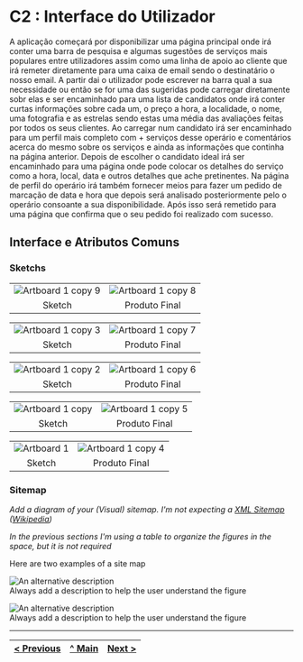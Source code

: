 # C2 : Interface do Utilizador
A aplicação começará por disponibilizar uma página principal onde irá conter uma barra de pesquisa e algumas sugestões de serviços mais populares entre utilizadores assim como uma linha de apoio ao cliente que irá remeter diretamente para uma caixa de email sendo o destinatário o nosso email. A partir dai o utilizador pode escrever na barra qual a sua necessidade ou então se for uma das sugeridas pode carregar diretamente sobr elas e ser encaminhado para uma lista de candidatos onde irá conter curtas informações sobre cada um, o preço a hora, a localidade, o nome, uma fotografia e as estrelas sendo estas uma média das avaliações feitas por todos os seus clientes. Ao carregar num candidato irá ser encaminhado para um perfil mais completo com + serviços desse operário e comentários acerca do mesmo sobre os serviços e ainda as informações que continha na página anterior. Depois de escolher o candidato ideal irá ser encaminhado para uma página onde pode colocar os detalhes do serviço como a hora, local, data e outros detalhes que ache pretinentes. Na página de perfil do operário irá também fornecer meios para fazer um pedido de marcação de data e hora que depois será analisado posteriormente pelo o operário consoante a sua disponibilidade. Após isso será remetido para uma página que confirma que o seu pedido foi realizado com sucesso.



## Interface e Atributos Comuns
### Sketchs


| | |
:---: | :---:
![Artboard 1 copy 9](https://user-images.githubusercontent.com/75780256/104543974-a60fe800-561e-11eb-94e9-5ff4766fdecb.png)|![Artboard 1 copy 8](https://user-images.githubusercontent.com/75780256/104544016-be800280-561e-11eb-995d-e2d7dd2c54f2.png)
Sketch |  Produto Final


| | |
:---: | :---:
![Artboard 1 copy 3](https://user-images.githubusercontent.com/75780256/104544083-deafc180-561e-11eb-8570-76d7c110697e.png)|![Artboard 1 copy 7](https://user-images.githubusercontent.com/75780256/104544122-ef603780-561e-11eb-887d-ed15dbca9ecc.png)
Sketch |  Produto Final


| | |
:---: | :---:
![Artboard 1 copy 2](https://user-images.githubusercontent.com/75780256/104544204-1c144f00-561f-11eb-9cac-8972647c3374.png)|![Artboard 1 copy 6](https://user-images.githubusercontent.com/75780256/104544236-30584c00-561f-11eb-8ed4-bade5b03c744.png)
Sketch |  Produto Final


| | |
:---: | :---:
![Artboard 1 copy](https://user-images.githubusercontent.com/75780256/104544503-d2783400-561f-11eb-8f78-58a02ef37b1f.png)|![Artboard 1 copy 5](https://user-images.githubusercontent.com/75780256/104544525-e02db980-561f-11eb-8b01-de4bb4c7cf54.png)
Sketch |  Produto Final


| | |
:---: | :---:
![Artboard 1](https://user-images.githubusercontent.com/75780256/104544594-07848680-5620-11eb-99d6-91e190ab3256.png)|![Artboard 1 copy 4](https://user-images.githubusercontent.com/75780256/104544608-123f1b80-5620-11eb-8f98-1117de99fd9f.png)
Sketch |  Produto Final






### Sitemap

_Add a diagram of your (Visual) sitemap. I'm not expecting a [XML Sitemap](https://developers.google.com/search/docs/advanced/sitemaps/build-sitemap#expandable-1) ([Wikipedia](https://en.wikipedia.org/wiki/Sitemaps))_  

_In the previous sections I'm using a table to organize the figures in the space, but it is not required_

Here are two examples of a site map

![An alternative description](images/image08.png)  
Always add a description to help the user understand the figure  

![An alternative description](images/image07.png)  
Always add a description to help the user understand the figure  



---
[< Previous](c1.md) | [^ Main](https://github.com/exemploTrabalho/report) | [Next >](c3.md)
:--- | :---: | ---: 

